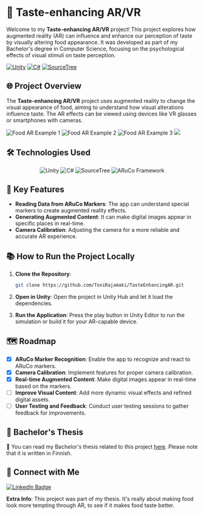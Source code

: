 # 🍲 Taste-enhancing AR/VR

Welcome to my **Taste-enhancing AR/VR** project! This project explores how augmented reality (AR) can influence and enhance our perception of taste by visually altering food appearance. It was developed as part of my Bachelor's degree in Computer Science, focusing on the psychological effects of visual stimuli on taste perception.

[![Unity](https://img.shields.io/badge/Unity-%23000000.svg?style=for-the-badge&logo=unity&logoColor=white)](https://unity.com/) [![C#](https://img.shields.io/badge/C%23-%23239120.svg?style=for-the-badge&logo=c-sharp&logoColor=white)](https://docs.microsoft.com/en-us/dotnet/csharp/) [![SourceTree](https://img.shields.io/badge/SourceTree-%2300A4E4.svg?style=for-the-badge&logo=sourcetree&logoColor=white)](https://www.sourcetreeapp.com/)

## 🌐 Project Overview

The **Taste-enhancing AR/VR** project uses augmented reality to change the visual appearance of food, aiming to understand how visual alterations influence taste. The AR effects can be viewed using devices like VR glasses or smartphones with cameras.

![Food AR Example 1](https://github.com/user-attachments/assets/3cc73466-4006-4f04-bc2d-2b0f17bf3ba4)
![Food AR Example 2](https://github.com/user-attachments/assets/d79b9bb5-0252-4514-9528-9cf183e48277)
![Food AR Example 3](https://github.com/user-attachments/assets/7f3ce31c-cf73-4fe8-abd3-afd26ff596d4)
![](ar1.gif)

## 🛠️ Technologies Used

<p align="center">
  <img src="https://img.shields.io/badge/Unity-%23000000.svg?style=for-the-badge&logo=unity&logoColor=white" alt="Unity" />
  <img src="https://img.shields.io/badge/C%23-%23239120.svg?style=for-the-badge&logo=c-sharp&logoColor=white" alt="C#" />
  <img src="https://img.shields.io/badge/SourceTree-%2300A4E4.svg?style=for-the-badge&logo=sourcetree&logoColor=white" alt="SourceTree" />
  <img src="https://img.shields.io/badge/ARuCo%20Framework-%23FF6F00.svg?style=for-the-badge" alt="ARuCo Framework" />
</p>

## 🌟 Key Features

- **Reading Data from ARuCo Markers**: The app can understand special markers to create augmented reality effects.
- **Generating Augmented Content**: It can make digital images appear in specific places in real-time.
- **Camera Calibration**: Adjusting the camera for a more reliable and accurate AR experience.

## 📚 How to Run the Project Locally

1. **Clone the Repository**:
   ```sh
   git clone https://github.com/ToniRajamaki/TasteEnhancingAR.git
   ```
2. **Open in Unity**: Open the project in Unity Hub and let it load the dependencies.

3. **Run the Application**: Press the play button in Unity Editor to run the simulation or build it for your AR-capable device.

## 🗺️ Roadmap

- [x] **ARuCo Marker Recognition**: Enable the app to recognize and react to ARuCo markers.
- [x] **Camera Calibration**: Implement features for proper camera calibration.
- [x] **Real-time Augmented Content**: Make digital images appear in real-time based on the markers.
- [ ] **Improve Visual Content**: Add more dynamic visual effects and refined digital assets.
- [ ] **User Testing and Feedback**: Conduct user testing sessions to gather feedback for improvements.

## 📄 Bachelor's Thesis

📄 You can read my Bachelor's thesis related to this project [here](https://drive.google.com/file/d/1cmJaSqsH2DVAOW49W3OnCIDLpuJkoQAO/view?usp=sharing). Please note that it is written in Finnish.

## 🤝 Connect with Me

<p align="left">
  <a href="https://linkedin.com/in/toni-rajam%C3%A4ki-025055283" target="_blank">
    <img src="https://img.shields.io/badge/LinkedIn-Connect-blue?style=for-the-badge&logo=linkedin" alt="LinkedIn Badge" />
  </a>
</p>

**Extra Info**: This project was part of my thesis. It's really about making food look more tempting through AR, to see if it makes food taste better.

